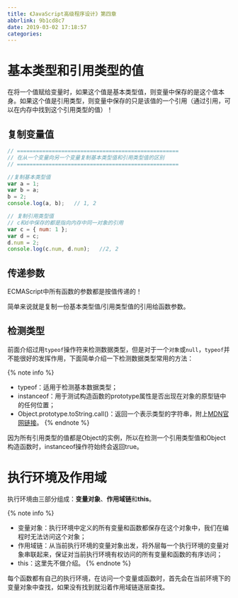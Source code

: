 ```yaml
---
title: 《JavaScript高级程序设计》第四章
abbrlink: 9b1cd8c7
date: 2019-03-02 17:18:57
categories:
---
```


# 基本类型和引用类型的值

在将一个值赋给变量时，如果这个值是基本类型值，则变量中保存的是这个值本身。如果这个值是引用类型，则变量中保存的只是该值的一个引用（通过引用，可以在内存中找到这个引用类型的值）！

## 复制变量值

```js
// ===================================================
// 在从一个变量向另一个变量复制基本类型值和引用类型值的区别
// ===================================================

//复制基本类型值
var a = 1;
var b = a;
b = 2;
console.log(a, b);   // 1, 2

// 复制引用类型值
// c和d中保存的都是指向内存中同一对象的引用
var c = { num: 1 };
var d = c;
d.num = 2;
console.log(c.num, d.num);   //2, 2
```

## 传递参数

ECMAScript中所有函数的参数都是按值传递的！

简单来说就是复制一份基本类型值/引用类型值的引用给函数参数。

## 检测类型

前面介绍过用`typeof`操作符来检测数据类型，但是对于一个`对象`或`null`，`typeof`并不能很好的发挥作用，下面简单介绍一下检测数据类型常用的方法：

{% note info %}
- typeof：适用于检测基本数据类型；
- instanceof：用于测试构造函数的prototype属性是否出现在对象的原型链中的任何位置；
- Object.prototype.toString.call()：返回一个表示类型的字符串，附上[MDN官网链接](https://developer.mozilla.org/zh-CN/docs/Web/JavaScript/Reference/Global_Objects/Object/toString)。
{% endnote %}

因为所有引用类型的值都是Object的实例，所以在检测一个引用类型值和Object构造函数时，instanceof操作符始终会返回true。

# 执行环境及作用域

执行环境由三部分组成：**变量对象**、**作用域链**和**this**。

{% note info %}
- 变量对象：执行环境中定义的所有变量和函数都保存在这个对象中，我们在编程时无法访问这个对象；
- 作用域链：从当前执行环境的变量对象出发，将外层每一个执行环境的变量对象串联起来，保证对当前执行环境有权访问的所有变量和函数的有序访问；
- this：这里先不做介绍。
{% endnote %}

每个函数都有自己的执行环境，在访问一个变量或函数时，首先会在当前环境下的变量对象中查找，如果没有找到就沿着作用域链逐层查找。